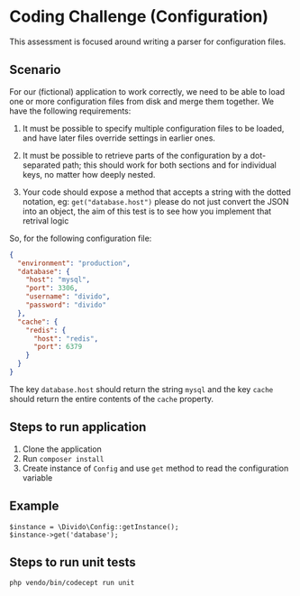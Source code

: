 # Coding Challenge (Configuration)
This assessment is focused around writing a parser for configuration files.

## Scenario

For our (fictional) application to work correctly, we need to
be able to load one or more configuration files from disk and
merge them together. We have the following requirements:

1. It must be possible to specify multiple configuration files
   to be loaded, and have later files override settings
   in earlier ones.

2. It must be possible to retrieve parts of the configuration
   by a dot-separated path; this should work for both sections
   and for individual keys, no matter how deeply nested.

3. Your code should expose a method that accepts a string with
   the dotted notation, eg: `get("database.host")` please do not
   just convert the JSON into an object, the aim of this test is
   to see how you implement that retrival logic

So, for the following configuration file:
```json
{
  "environment": "production",
  "database": {
    "host": "mysql",
    "port": 3306,
    "username": "divido",
    "password": "divido"
  },
  "cache": {
    "redis": {
      "host": "redis",
      "port": 6379
    }
  }
}
```

The key `database.host` should return the string `mysql` and the key `cache` should return the entire contents of the `cache` property.

## Steps to run application

1. Clone the application
2. Run ``composer install``
3. Create instance of ``Config`` and use ``get`` method to read the configuration variable

## Example
``$instance = \Divido\Config::getInstance();``    
``$instance->get('database');``

## Steps to run unit tests
``php vendo/bin/codecept run unit ``
